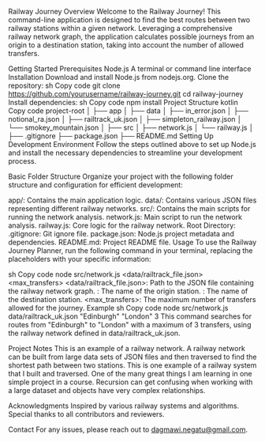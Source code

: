 Railway Journey
Overview
Welcome to the Railway Journey! This command-line application is designed to find the best routes between two railway stations within a given network. Leveraging a comprehensive railway network graph, the application calculates possible journeys from an origin to a destination station, taking into account the number of allowed transfers.


Getting Started
Prerequisites
Node.js
A terminal or command line interface
Installation
Download and install Node.js from nodejs.org.
Clone the repository:
sh
Copy code
git clone https://github.com/yourusername/railway-journey.git
cd railway-journey
Install dependencies:
sh
Copy code
npm install
Project Structure
kotlin
Copy code
project-root
│
├── app
│
├── data
│   ├── in_error.json
│   ├── notional_ra.json
│   ├── railtrack_uk.json
│   ├── simpleton_railway.json
│   └── smokey_mountain.json
│
├── src
│   ├── network.js
│   └── railway.js
│
├── .gitignore
├── package.json
├── README.md
Setting Up Development Environment
Follow the steps outlined above to set up Node.js and install the necessary dependencies to streamline your development process.

Basic Folder Structure
Organize your project with the following folder structure and configuration for efficient development:

app/: Contains the main application logic.
data/: Contains various JSON files representing different railway networks.
src/: Contains the main scripts for running the network analysis.
network.js: Main script to run the network analysis.
railway.js: Core logic for the railway network.
Root Directory:
.gitignore: Git ignore file.
package.json: Node.js project metadata and dependencies.
README.md: Project README file.
Usage
To use the Railway Journey Planner, run the following command in your terminal, replacing the placeholders with your specific information:

sh
Copy code
node src/network.js <data/railtrack_file.json> <origin> <destination> <max_transfers>
<data/railtrack_file.json>: Path to the JSON file containing the railway network graph.
<origin>: The name of the origin station.
<destination>: The name of the destination station.
<max_transfers>: The maximum number of transfers allowed for the journey.
Example
sh
Copy code
node src/network.js data/railtrack_uk.json "Edinburgh" "London" 3
This command searches for routes from "Edinburgh" to "London" with a maximum of 3 transfers, using the railway network defined in data/railtrack_uk.json.

Project Notes
This is an example of a railway network. A railway network can be built from large data sets of JSON files and then traversed to find the shortest path between two stations. This is one example of a railway system that I built and traversed. One of the many great things I am learning in one simple project in a course. Recursion can get confusing when working with a large dataset and objects have very complex relationships.

Acknowledgments
Inspired by various railway systems and algorithms. Special thanks to all contributors and reviewers.

Contact
For any issues, please reach out to dagmawi.negatu@gmail.com.


